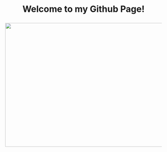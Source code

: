 <h1 align=center> Welcome to my Github Page!

<p align="center">
  <img width="800" height="400" src="https://media1.tenor.com/images/fce2523cef65546c2bbe9788a181bfa8/tenor.gif">
</p>

